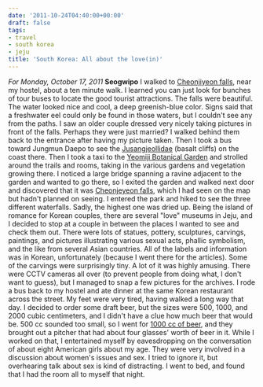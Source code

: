 ```yaml
---
date: '2011-10-24T04:40:00+00:00'
draft: false
tags:
- travel
- south korea
- jeju
title: 'South Korea: All about the love(in)'
---
```


*For Monday, October 17, 2011* **Seogwipo** I walked to [Cheonjiyeon falls](http://www.google.com/search?hl=en&q;=Cheonjiyeon&gs;_sm=e&gs;_upl=47l47l0l807l1l1l0l0l0l0l200l200l2-1l1l0&bav;=on.2,or.r_gc.r_pw.,cf.osb&biw;=1600&bih;=773&um;=1&ie;=UTF-8&tbm;=isch&source;=og&sa;=N&tab;=wi), near my hostel, about a ten minute walk. I learned you can just look for bunches of tour buses to locate the good tourist attractions. The falls were beautiful. The water looked nice and cool, a deep greenish-blue color. Signs said that a freshwater eel could only be found in those waters, but I couldn't see any from the paths. I saw an older couple dressed very nicely taking pictures in front of the falls. Perhaps they were just married? I walked behind them back to the entrance after having my picture taken. Then I took a bus toward Jungmun Daepo to see the [Jusangjeollidae](http://www.google.com/search?hl=en&q;=Cheonjiyeon&gs;_sm=e&gs;_upl=47l47l0l807l1l1l0l0l0l0l200l200l2-1l1l0&bav;=on.2,or.r_gc.r_pw.,cf.osb&biw;=1600&bih;=773&um;=1&ie;=UTF-8&tbm;=isch&source;=og&sa;=N&tab;=wi#um=1&hl;=en&tbm;=isch&sa;=1&q;=Jusangjeollidae&pbx;=1&oq;=Jusangjeollidae&aq;=f&aqi;=&aql;=1&gs;_sm=e&gs;_upl=220160l220160l0l220629l1l1l0l0l0l0l138l138l0.1l1l0&bav;=on.2,or.r_gc.r_pw.,cf.osb&fp;=b94a58eecda233ce&biw;=1600&bih;=773) (basalt cliffs) on the coast there. Then I took a taxi to the [Yeomiji Botanical Garden](http://www.google.com/search?um=1&hl;=en&q;=Jusangjeollidae&gs;_sm=e&gs;_upl=220160l220160l0l220629l1l1l0l0l0l0l138l138l0.1l1l0&bav;=on.2,or.r_gc.r_pw.,cf.osb&biw;=1600&bih;=773&ie;=UTF-8&tbm;=isch&source;=og&sa;=N&tab;=wi#um=1&hl;=en&tbm;=isch&sa;=1&q;=yeomiji+botanical+garden&pbx;=1&oq;=Yeomiji+Botanical+Garden&aq;=0S&aqi;=g-S2&aql;=1&gs;_sm=c&gs;_upl=482l482l0l3777l1l1l0l0l0l0l217l217l2-1l1l0&bav;=on.2,or.r_gc.r_pw.,cf.osb&fp;=b94a58eecda233ce&biw;=1600&bih;=773) and strolled around the trails and rooms, taking in the various gardens and vegetation growing there. I noticed a large bridge spanning a ravine adjacent to the garden and wanted to go there, so I exited the garden and walked next door and discovered that it was [Cheonjeyeon falls](http://www.google.com/search?um=1&hl;=en&q;=Jusangjeollidae&gs;_sm=e&gs;_upl=220160l220160l0l220629l1l1l0l0l0l0l138l138l0.1l1l0&bav;=on.2,or.r_gc.r_pw.,cf.osb&biw;=1600&bih;=773&ie;=UTF-8&tbm;=isch&source;=og&sa;=N&tab;=wi#um=1&hl;=en&tbm;=isch&sa;=1&q;=Cheonjeyeon&oq;=Cheonjeyeon&aq;=f&aqi;=g1g-s3g-S1&aql;=1&gs;_sm=e&gs;_upl=144840l144840l0l145714l1l1l0l0l0l0l263l263l2-1l1l0&bav;=on.2,or.r_gc.r_pw.,cf.osb&fp;=b94a58eecda233ce&biw;=1600&bih;=773), which I had seen on the map but hadn't planned on seeing. I entered the park and hiked to see the three different waterfalls. Sadly, the highest one was dried up. Being the island of romance for Korean couples, there are several "love" museums in Jeju, and I decided to stop at a couple in between the places I wanted to see and check them out. There were lots of statues, pottery, sculptures, carvings, paintings, and pictures illustrating various sexual acts, phallic symbolism, and the like from several Asian countries. All of the labels and information was in Korean, unfortunately (because I went there for the articles). Some of the carvings were surprisingly tiny. A lot of it was highly amusing. There were CCTV cameras all over (to prevent people from doing what, I don't want to guess), but I managed to snap a few pictures for the archives. I rode a bus back to my hostel and ate dinner at the same Korean restaurant across the street. My feet were very tired, having walked a long way that day. I decided to order some draft beer, but the sizes were 500, 1000, and 2000 cubic centimeters, and I didn't have a clue how much beer that would be. 500 cc sounded too small, so I went for [1000 cc of beer](http://www.google.com/search?um=1&hl;=en&q;=Cheonjeyeon&gs;_sm=e&gs;_upl=144840l144840l0l145714l1l1l0l0l0l0l263l263l2-1l1l0&bav;=on.2,or.r_gc.r_pw.,cf.osb&biw;=1600&bih;=773&ie;=UTF-8&sa;=N&tab;=iw#pq=cheonjeyeon&hl;=en&sugexp;=kjrmc&cp;=13&gs;_id=15&xhr;=t&q;=1000+cc+in+oz&pf;=p&sclient;=psy-ab&source;=hp&pbx;=1&oq;=1000+cc+in+oz&aq;=f&aqi;=&aql;=&gs;_sm=&gs;_upl=&bav;=on.2,or.r_gc.r_pw.,cf.osb&fp;=2196ee66493014b2&biw;=1600&bih;=773), and they brought out a pitcher that had about four glasses' worth of beer in it. While I worked on that, I entertained myself by eavesdropping on the conversation of about eight American girls about my age. They were very involved in a discussion about women's issues and sex. I tried to ignore it, but overhearing talk about sex is kind of distracting. I went to bed, and found that I had the room all to myself that night.
